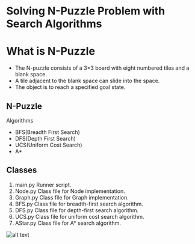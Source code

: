 # Solving N-Puzzle Problem with Search Algorithms

# What is N-Puzzle
 * The N-puzzle consists of a 3×3 board with eight numbered tiles and a blank space.
 * A tile adjacent to the blank space can slide into the space.
 * The object is to reach a specified goal state.

## N-Puzzle
Algorithms 
  * BFS(Breadth First Search) 
  * DFS(Depth First Search) 
  * UCS(Uniform Cost Search) 
  * A*


## Classes

 1. main.py Runner script. 
 2. Node.py Class file for Node implementation.
 3. Graph.py Class file for Graph implementation. 
 4. BFS.py Class file for breadth-first search algorithm.
 5. DFS.py Class file for depth-first search algorithm. 
 6. UCS.py Class file for uniform cost search algorithm.
 7. AStar.py Class file for A* search algorithm. 

![alt text](https://ece.uwaterloo.ca/~dwharder/aads/Algorithms/N_puzzles/images/8puzzle.png)
